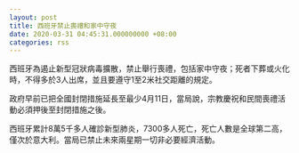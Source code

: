 ```yaml
---
layout: post
title: 西班牙禁止喪禮和家中守夜
date: 2020-03-31 04:45:31.000000000 +08:00
categories: rss
---
```


西班牙為遏止新型冠狀病毒擴散，禁止舉行喪禮，包括家中守夜；死者下葬或火化時，不得多於3人出席，並且要遵守1至2米社交距離的規定。

政府早前已把全國封閉措施延長至最少4月11日，當局說，宗教慶祝和民間喪禮活動必須押後至封閉措施之後。

西班牙累計8萬5千多人確診新型肺炎，7300多人死亡，死亡人數是全球第二高，僅次於意大利。當局已禁止未來兩星期一切非必要經濟活動。
